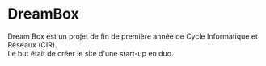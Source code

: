 # DreamBox

Dream Box est un projet de fin de première année de Cycle Informatique et Réseaux (CIR).  
Le but était de créer le site d'une start-up en duo.
